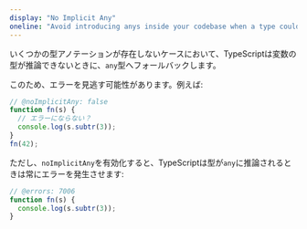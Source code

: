 ```yaml
---
display: "No Implicit Any"
oneline: "Avoid introducing anys inside your codebase when a type could be specified"
---
```


いくつかの型アノテーションが存在しないケースにおいて、TypeScriptは変数の型が推論できないときに、`any`型へフォールバックします。

このため、エラーを見逃す可能性があります。例えば:

```ts twoslash
// @noImplicitAny: false
function fn(s) {
  // エラーにならない？
  console.log(s.subtr(3));
}
fn(42);
```

ただし、`noImplicitAny`を有効化すると、TypeScriptは型が`any`に推論されるときは常にエラーを発生させます:

```ts twoslash
// @errors: 7006
function fn(s) {
  console.log(s.subtr(3));
}
```
